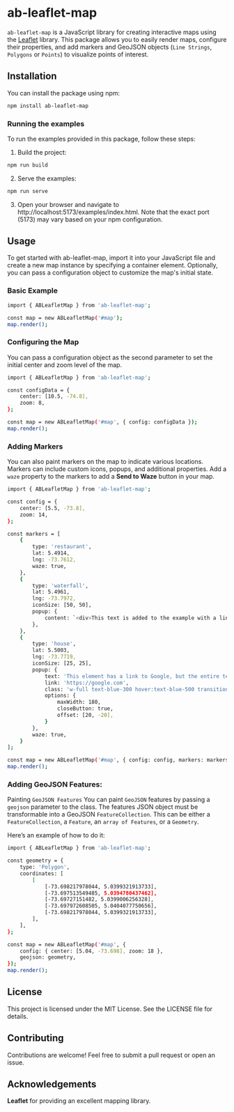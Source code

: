 # ab-leaflet-map

`ab-leaflet-map` is a JavaScript library for creating interactive maps using the [Leaflet](https://leafletjs.com/) library. This package allows you to easily render maps, configure their properties, and add markers and GeoJSON objects (`Line Strings`, `Polygons` or `Points`) to visualize points of interest.

## Installation

You can install the package using npm:

```bash
npm install ab-leaflet-map
```
### Running the examples

To run the examples provided in this package, follow these steps:

1. Build the project:

```bash
npm run build
```

2. Serve the examples:

```bash
npm run serve
```

3. Open your browser and navigate to http://localhost:5173/examples/index.html. Note that the exact port (5173) may vary based on your npm configuration.

## Usage

To get started with ab-leaflet-map, import it into your JavaScript file and create a new map instance by specifying a container element. Optionally, you can pass a configuration object to customize the map's initial state.

### Basic Example
```bash
import { ABLeafletMap } from 'ab-leaflet-map';

const map = new ABLeafletMap('#map');
map.render();
```

### Configuring the Map

You can pass a configuration object as the second parameter to set the initial center and zoom level of the map.

```bash
import { ABLeafletMap } from 'ab-leaflet-map';

const configData = {
    center: [10.5, -74.8],
    zoom: 8,
};

const map = new ABLeafletMap('#map', { config: configData });
map.render();
```

### Adding Markers

You can also paint markers on the map to indicate various locations. Markers can include custom icons, popups, and additional properties. Add a `waze` property to the markers to add a **Send to Waze** button in your map.

```bash
import { ABLeafletMap } from 'ab-leaflet-map';

const config = {
    center: [5.5, -73.8],
    zoom: 14,
};

const markers = [
    {
        type: 'restaurant',
        lat: 5.4914,
        lng: -73.7612,
        waze: true,
    },
    {
        type: 'waterfall',
        lat: 5.4961,
        lng: -73.7972,
        iconSize: [50, 50],
        popup: {
            content: `<div>This text is added to the example with a link to <a href='https://google.com'>Google</a>. This link will open in the same window because it doesn\'t have a <strong>target="_blank"</strong> element</div>`
        },
    },
    {
        type: 'house',
        lat: 5.5003,
        lng: -73.7719,
        iconSize: [25, 25],
        popup: {
            text: 'This element has a link to Google, but the entire text is the link.',
            link: 'https://google.com',
            class: 'w-full text-blue-300 hover:text-blue-500 transition duration-300 no-underline',
            options: {
                maxWidth: 180,
                closeButton: true,
                offset: [20, -20],
            }
        },
        waze: true,
    }
];

const map = new ABLeafletMap('#map', { config: config, markers: markers });
map.render();
```

### Adding GeoJSON Features:

Painting `GeoJSON Features`
You can paint `GeoJSON` features by passing a `geojson` parameter to the class. The features JSON object must be transformable into a GeoJSON `FeatureCollection`. This can be either a `FeatureCollection`, a `Feature`, an `array of Features`, or a `Geometry`.

Here’s an example of how to do it:

```bash
import { ABLeafletMap } from 'ab-leaflet-map';

const geometry = {
    type: 'Polygon',
    coordinates: [
        [
            [-73.698217978044, 5.0399321913733],
            [-73.697513549485, 5.0394780437462],
            [-73.69727151482, 5.0399006256328],
            [-73.697972608505, 5.0404077750656],
            [-73.698217978044, 5.0399321913733],
        ],
    ],
};

const map = new ABLeafletMap('#map', {
    config: { center: [5.04, -73.698], zoom: 18 },
    geojson: geometry,
});
map.render();
```

## License

This project is licensed under the MIT License. See the LICENSE file for details.

## Contributing

Contributions are welcome! Feel free to submit a pull request or open an issue.

## Acknowledgements

**Leaflet** for providing an excellent mapping library.